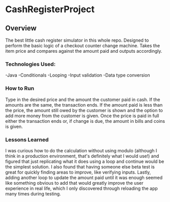 # CashRegisterProject

## Overview

The best little cash register simulator in this whole repo. Designed to perform the basic logic of a checkout counter change machine. Takes the item price and compares against the amount paid and outputs accordingly.

### Technologies Used:

 -Java
 -Conditionals
 -Looping
 -Input validation
 -Data type conversion

### How to Run

Type in the desired price and the amount the customer paid in cash. If the amounts are the same, the transaction ends. If the amount paid is less than the price, the amount still owed by the customer is shown and the option to add more money from the customer is given. Once the price is paid in full either the transaction ends or, if change is due, the amount in bills and coins is given.

### Lessons Learned

I was curious how to do the calculation without using modulo (although I think in a production environment, that's definitely what I would use!) and figured that just replicating what it does using a loop and continue would be the simplest solution. I also found that having someone else beta test is great for quickly finding areas to improve, like verifying inputs. Lastly, adding another loop to update the amount paid until it was enough seemed like something obvious to add that would greatly improve the user experience in real life, which I only discovered through reloading the app many times during testing.
